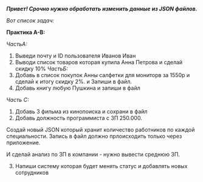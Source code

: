 ***Привет! Срочно нужно обработать изменить данные из JSON файлов.***



*Вот список задач:*

**Практика А-B:**

*ЧастьА:* 
1. Выведи почту и ID пользователя Иванов Иван
2. Выводи список товаров которая купила Анна Петрова и сделай скидку 10%
*ЧастьБ:*
4. Добавь в список покупок Анны салфетки для мониторв за 1550р и сделай к итогу скидку 2%. и Запиши  в файл.
5. Добавь книгу любую Пушкина и запиши в файл


*Часть С:*
1. Добавь 3 фильма из кинопоиска и сохрани в файл 
2. Добавь должность программиста с ЗП 250.000. 

Создай новый JSON который хранит количество работников по каждой специальности. Запись в файл должно прлоисходить только через приложение.

И сделай анализ по ЗП в компании - нужно вывести среднюю ЗП.

3. Напиши систему которая будет менять статус и добавлять новых сотрудников